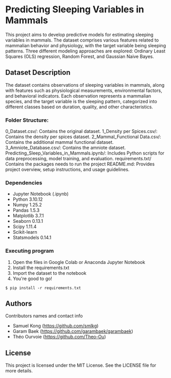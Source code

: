 # Predicting Sleeping Variables in Mammals

This project aims to develop predictive models for estimating sleeping variables in mammals. The dataset comprises various features related to mammalian behavior and physiology, with the target variable being sleeping patterns. Three different modeling approaches are explored: Ordinary Least Squares (OLS) regression, Random Forest, and Gaussian Naive Bayes.

## Dataset Description

The dataset contains observations of sleeping variables in mammals, along with features such as physiological measurements, environmental factors, and behavioral indicators. Each observation represents a mammalian species, and the target variable is the sleeping pattern, categorized into different classes based on duration, quality, and other characteristics.

### Folder Structure:

0_Dataset.csv/: Contains the original dataset.
1_Density per Spices.csv/: Contains the density per spices dataset.
2_Mammal_Functional Data.csv/: Contains the additional mammal functional dataset.
3_Amniote_Database.csv/: Contains the amniote dataset.
Predicting_Sleep_Variables_in_Mammals.ipynb/: Includes Python scripts for data preprocessing, model training, and evaluation.
requirements.txt/ Contains the packages needs to run the project
README.md: Provides project overview, setup instructions, and usage guidelines.

### Dependencies

* Jupyter Notebook (.ipynb)
* Python 3.10.12
* Numpy 1.25.2
* Pandas 1.5.3
* Matplotlib 3.7.1
* Seaborn 0.13.1
* Scipy 1.11.4
* Scikit-learn 
* Statsmodels 0.14.1

### Executing program

1. Open the files in Google Colab or Anaconda Jupyter Notebook 
2. Install the requirements.txt
3. Import the dataset to the notebook 
4. You're good to go! 
```
$ pip install -r requirements.txt
```

## Authors

Contributors names and contact info

* Samuel Kong (https://github.com/smlkg)
* Garam Baek (https://github.com/garambaek/garambaek)
* Théo Ourvoie (https://github.com/Theo-Ou)


## License

This project is licensed under the MIT License. See the LICENSE file for more details.
